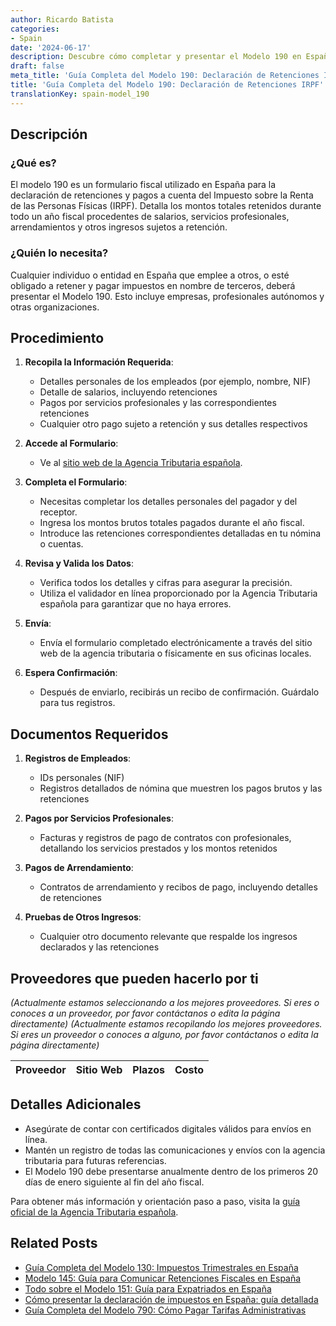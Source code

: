 ```yaml
---
author: Ricardo Batista
categories:
- Spain
date: '2024-06-17'
description: Descubre cómo completar y presentar el Modelo 190 en España, incluyendo la documentación y pasos necesarios para la declaración de retenciones del IRPF.
draft: false
meta_title: 'Guía Completa del Modelo 190: Declaración de Retenciones IRPF'
title: 'Guía Completa del Modelo 190: Declaración de Retenciones IRPF'
translationKey: spain-model_190
---
```



## Descripción
### ¿Qué es?
El modelo 190 es un formulario fiscal utilizado en España para la declaración de retenciones y pagos a cuenta del Impuesto sobre la Renta de las Personas Físicas (IRPF). Detalla los montos totales retenidos durante todo un año fiscal procedentes de salarios, servicios profesionales, arrendamientos y otros ingresos sujetos a retención.

### ¿Quién lo necesita?
Cualquier individuo o entidad en España que emplee a otros, o esté obligado a retener y pagar impuestos en nombre de terceros, deberá presentar el Modelo 190. Esto incluye empresas, profesionales autónomos y otras organizaciones.

## Procedimiento

1. **Recopila la Información Requerida**:
   - Detalles personales de los empleados (por ejemplo, nombre, NIF)
   - Detalle de salarios, incluyendo retenciones
   - Pagos por servicios profesionales y las correspondientes retenciones
   - Cualquier otro pago sujeto a retención y sus detalles respectivos

2. **Accede al Formulario**:
    - Ve al [sitio web de la Agencia Tributaria española](https://www.agenciatributaria.es/AEAT.sede/tramitacion/ZZ09.shtml).

3. **Completa el Formulario**:
    - Necesitas completar los detalles personales del pagador y del receptor.
    - Ingresa los montos brutos totales pagados durante el año fiscal.
    - Introduce las retenciones correspondientes detalladas en tu nómina o cuentas.

4. **Revisa y Valida los Datos**:
    - Verifica todos los detalles y cifras para asegurar la precisión.
    - Utiliza el validador en línea proporcionado por la Agencia Tributaria española para garantizar que no haya errores.

5. **Envía**:
    - Envía el formulario completado electrónicamente a través del sitio web de la agencia tributaria o físicamente en sus oficinas locales.

6. **Espera Confirmación**:
    - Después de enviarlo, recibirás un recibo de confirmación. Guárdalo para tus registros.

## Documentos Requeridos
1. **Registros de Empleados**:
   - IDs personales (NIF)
   - Registros detallados de nómina que muestren los pagos brutos y las retenciones

2. **Pagos por Servicios Profesionales**:
   - Facturas y registros de pago de contratos con profesionales, detallando los servicios prestados y los montos retenidos

3. **Pagos de Arrendamiento**:
   - Contratos de arrendamiento y recibos de pago, incluyendo detalles de retenciones

4. **Pruebas de Otros Ingresos**:
   - Cualquier otro documento relevante que respalde los ingresos declarados y las retenciones

## Proveedores que pueden hacerlo por ti
_(Actualmente estamos seleccionando a los mejores proveedores. Si eres o conoces a un proveedor, por favor contáctanos o edita la página directamente)_
_(Actualmente estamos recopilando los mejores proveedores. Si eres un proveedor o conoces a alguno, por favor contáctanos o edita la página directamente)_

| Proveedor       |     Sitio Web    |     Plazos    |       Costo      |
| :-------------: | :-------------: |  :-------------: | :-------------: |

## Detalles Adicionales
- Asegúrate de contar con certificados digitales válidos para envíos en línea.
- Mantén un registro de todas las comunicaciones y envíos con la agencia tributaria para futuras referencias.
- El Modelo 190 debe presentarse anualmente dentro de los primeros 20 días de enero siguiente al fin del año fiscal.

Para obtener más información y orientación paso a paso, visita la [guía oficial de la Agencia Tributaria española](https://www.agenciatributaria.gob.es/AEAT.sede/tramitacion/Gedi/190.shtml).


## Related Posts

- [Guía Completa del Modelo 130: Impuestos Trimestrales en España](https://tramitit.com/es/guides/spain/modelo_130/)
- [Modelo 145: Guía para Comunicar Retenciones Fiscales en España](https://tramitit.com/es/guides/spain/modelo_145/)
- [Todo sobre el Modelo 151: Guía para Expatriados en España](https://tramitit.com/es/guides/spain/modelo_151/)
- [Cómo presentar la declaración de impuestos en España: guía detallada](https://tramitit.com/es/guides/spain/presentacion_de_la_declaracion_de_la_renta/)
- [Guía Completa del Modelo 790: Cómo Pagar Tarifas Administrativas](https://tramitit.com/es/guides/spain/modelo_790/)